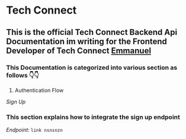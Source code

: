 # Tech Connect

## This is the official Tech Connect Backend Api Documentation im writing for the  Frontend Developer of Tech Connect [Emmanuel](https://github.com/emess2g)

### This Documentation is categorized into various section as follows 👇👇

1. Authentication Flow

*Sign Up*
### This section explains how to integrate the sign up endpoint 
*Endpoint*: ```link nsnsnzn```